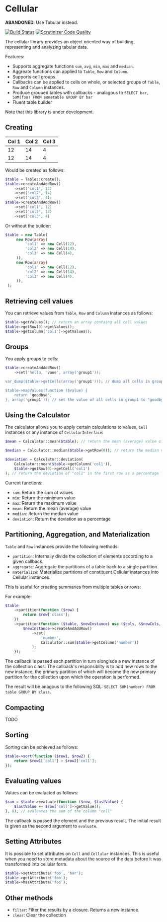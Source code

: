 Cellular
========

**ABANDONED**: Use Tabular instead.

[![Build Status](https://travis-ci.org/dantleech/cellular.svg?branch=master)](https://travis-ci.org/dantleech/cellular) [![Scrutinizer Code Quality](https://scrutinizer-ci.com/g/dantleech/cellular/badges/quality-score.png?b=master)](https://scrutinizer-ci.com/g/dantleech/cellular/?branch=master)

The cellular library provides an object oriented way of building, representing and analyzing tabular data.

Features:

- Supports aggregate functions `sum`, `avg`, `min`, `max` and `median`.
- Aggreate functions can applied to `Table`, `Row` and `Column`.
- Supports cell groups.
- Callbacks can be applied to cells on whole, or selected groups of `Table`,
  `Row` and `Column` instances.
- Produce grouped tables with callbacks - analagous to `SELECT bar, SUM(foo) FROM sometable GROUP BY bar`
- Fluent table builder

Note that this library is under development.

Creating
--------

Col 1 | Col 2 | Col 3
----- | ----- | -----
12    | 14    | 4
12    | 14    | 4

Would be created as follows:

````php
$table = Table::create();
$table->createAndAddRow()
    ->set('col1', 12)
    ->set('col2', 14)
    ->set('col3', 4);
$table->createAndAddRow()
    ->set('col1', 12)
    ->set('col2', 14)
    ->set('col3', 4)
````

Or without the builder:

````php
$table = new Table(
     new Row(array(
         'col1' => new Cell(12),
         'col2' => new Cell(14),
         'col3' => new Cell(4),
     )),
     new Row(array(
         'col1' => new Cell(12),
         'col2' => new Cell(14),
         'col3' => new Cell(4),
     )),
 );
````

Retrieving cell values
----------------------

You can retrieve values from `Table`, `Row` and `Column` instances as follows:

````php
$table->getValues(); // return an array containg all cell values
$table->getRow(0)->getValues();
$table->getColumn('col1')->getValues();
````

Groups
------

You apply groups to cells:

````php
$table->createAndAddRow()
    ->set('hello, 'vaue', array('group1'));

var_dump($table->getCells(array('group1'))); // dump all cells in group1

$table->mapValues(function ($value) {
    return 'goodbye';
}, array('group1')); // set the value of all cells in group1 to "goodbye"
````

Using the Calculator
--------------------

The calculator allows you to apply certain calculations to values, `Cell`
instances or any instance of `CellularInterface`:

````php
$mean = Calculator::mean($table); // return the mean (average) value of the table

$median = Calculator::median($table->getRow(0)); // return the median value of the first row

$deviation = Calculator::deviation(
    Calculator::mean($table->getColumn('col1')),
    $table->getRow(0)->getCell('col1')
); // return the deviation of "col1" in the first row as a percentage from the average value of "col1"
````

Current functions:

- `sum`: Return the sum of values
- `min`: Return the minimum value
- `max`: Return the maximum value
- `mean`: Return the mean (average) value
- `median`: Return the median value
- `deviation`: Return the deviation as a percentage

Partitioning, Aggregation, and Materialization
----------------------------------------------

`Table` and `Row` instances provide the following methods:

- `partition`: Internally divide the collection of elements according to a
  given callback.
- `aggregate`: Aggregate the partitions of a table back to a single partition.
- `materialize`: Materialize partitions of constituent Cellular instances into
  Cellular instances.

This is useful for creating summaries from multiple tables or rows:

For example:

````php
$table
    ->partition(function ($row) {
        return $row['class'];
    })
    ->partition(function ($table, $newInstance) use ($cols, &$newCols, $options, $functions) {
        $newInstance->createAndAddRow()
            ->set(
                'number', 
                Calculator::sum($table->getColumn('number'))
            );
    });
````

The callback is passed each partition in turn alongisde a new instance
of the collection class. The callback's responsiblity is to add new rows to
the new instance, the primary partition of which will become the new primary
partition for the collection upon which the operation is performed.

The result will be anagous to the following SQL: `SELECT SUM(number) FROM table GROUP BY class`.

Compacting
----------

TODO

Sorting
-------

Sorting can be achieved as follows:

````php
$table->sort(function ($row1, $row2) {
    return $row1['col1'] > $row2['col1'];
});
````

Evaluating values
-----------------

Values can be evaluated as follows:

````php
$sum = $table->evaluate(function ($row, $lastValue) {
    $lastValue += $row['cell']->getValue();
}, 0); // evaluates the sum of the column "cell"
````

The callback is passed the element and the previous result. The initial result
is given as the second argument to `evaluate`.

Setting Attributes
------------------

It is possible to set attributes on `Cell` and `Cellular` instances. This is
useful when you need to store metadata about the source of the data before it
was transformed into cellular form.

````php
$table->setAttribute('foo', 'bar');
$table->getAttribute('foo');
$table->hasAttribute('foo');
````

Other methods
-------------

- `filter`: Filter the results by a closure. Returns a new instance.
- `clear`: Clear the collection
